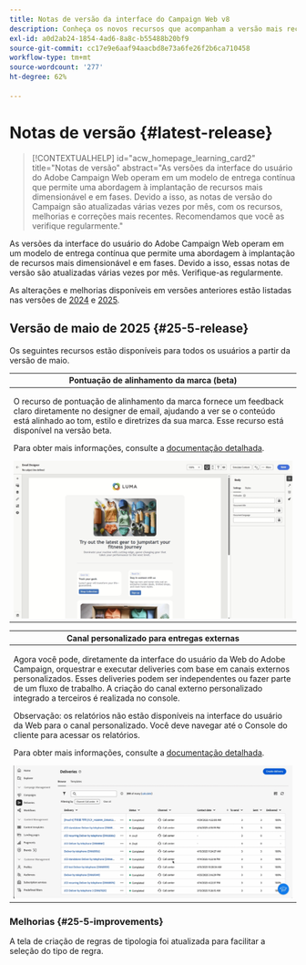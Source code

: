 ```yaml
---
title: Notas de versão da interface do Campaign Web v8
description: Conheça os novos recursos que acompanham a versão mais recente da interface do Campaign Web
exl-id: a0d2ab24-1854-4ad6-8a8c-b55488b20bf9
source-git-commit: cc17e9e6aaf94aacbd8e73a6fe26f2b6ca710458
workflow-type: tm+mt
source-wordcount: '277'
ht-degree: 62%

---
```


# Notas de versão {#latest-release}

>[!CONTEXTUALHELP]
>id="acw_homepage_learning_card2"
>title="Notas de versão"
>abstract="As versões da interface do usuário do Adobe Campaign Web operam em um modelo de entrega contínua que permite uma abordagem à implantação de recursos mais dimensionável e em fases. Devido a isso, as notas de versão do Campaign são atualizadas várias vezes por mês, com os recursos, melhorias e correções mais recentes. Recomendamos que você as verifique regularmente."

As versões da interface do usuário do Adobe Campaign Web operam em um modelo de entrega contínua que permite uma abordagem à implantação de recursos mais dimensionável e em fases. Devido a isso, essas notas de versão são atualizadas várias vezes por mês. Verifique-as regularmente.

As alterações e melhorias disponíveis em versões anteriores estão listadas nas versões de [2024](release-notes-24.md) e [2025](release-notes-25.md).

## Versão de maio de 2025 {#25-5-release}

Os seguintes recursos estão disponíveis para todos os usuários a partir da versão de maio.

<table>
<thead>
<tr>
<th><strong>Pontuação de alinhamento da marca (beta)</strong><br/></th>
</tr>
</thead>
<tbody>
<tr>
<td>
<p>O recurso de pontuação de alinhamento da marca fornece um feedback claro diretamente no designer de email, ajudando a ver se o conteúdo está alinhado ao tom, estilo e diretrizes da sua marca. Esse recurso está disponível na versão beta.</p>
<p>Para obter mais informações, consulte a <a href="../content/brands-score.md">documentação detalhada</a>.</p>
<img src="assets/do-not-localize/brand-score.gif">
</td>
</tr>
</tbody>
</table>

<table>
<thead>
<tr>
<th><strong>Canal personalizado para entregas externas</strong><br/></th>
</tr>
</thead>
<tbody>
<tr>
<td>
<p>Agora você pode, diretamente da interface do usuário da Web do Adobe Campaign, orquestrar e executar deliveries com base em canais externos personalizados. Esses deliveries podem ser independentes ou fazer parte de um fluxo de trabalho. A criação do canal externo personalizado integrado a terceiros é realizada no console.</p>
<p>Observação: os relatórios não estão disponíveis na interface do usuário da Web para o canal personalizado. Você deve navegar até o Console do cliente para acessar os relatórios.</p>
<p>Para obter mais informações, consulte a <a href="../call-center/gs-custom-channel.md">documentação detalhada</a>.</p>
<img src="assets/do-not-localize/custom-channel.gif">
</td>
</tr>
</tbody>
</table>

### Melhorias {#25-5-improvements}

A tela de criação de regras de tipologia foi atualizada para facilitar a seleção do tipo de regra.
